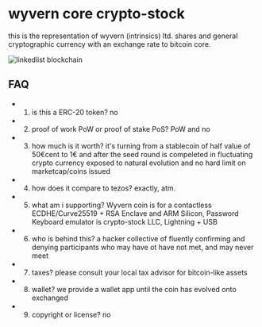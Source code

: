 # wyvern core crypto-stock

this is the representation of wyvern (intrinsics) ltd. shares and general cryptographic currency with an exchange rate to bitcoin core.

![linkedlist blockchain](linkedlist.png)

## FAQ
- 1. is this a ERC-20 token?
no

- 2. proof of work PoW or proof of stake PoS? 
PoW and no

- 3. how much is it worth? 
it's turning from a stablecoin of half value of 50€cent to 1€ and after the seed round is compeleted in fluctuating crypto currency exposed to natural evolution and no hard limit on marketcap/coins issued

- 4. how does it compare to tezos?
exactly, atm. 

- 5. what am i supporting? 
Wyvern coin is for a contactless ECDHE/Curve25519 + RSA Enclave and ARM Silicon, Password Keyboard emulator is crypto-stock LLC, Lightning + USB

- 6. who is behind this? 
a hacker collective of fluently confirming and denying participants who may have ot have not met, and may never meet

- 7. taxes? 
please consult your local tax advisor for bitcoin-like assets

- 8. wallet? 
we provide a wallet app until the coin has evolved onto exchanged

- 9. copyright or license? 
no
